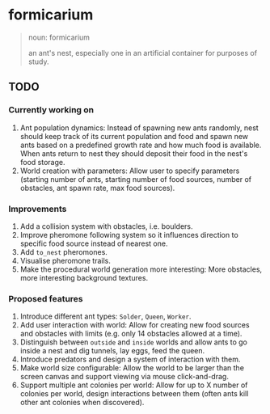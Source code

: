 # formicarium


> noun: formicarium
>
> an ant's nest, especially one in an artificial container for purposes of study.

## TODO

### Currently working on
1. Ant population dynamics: Instead of spawning new ants randomly, nest should keep track of its current population and food and spawn new ants based on a predefined growth rate and how much food is available. When ants return to nest they should deposit their food in the nest's food storage.
1. World creation with parameters: Allow user to specify parameters (starting number of ants, starting number of food sources, number of obstacles, ant spawn rate, max food sources).

### Improvements
1. Add a collision system with obstacles, i.e. boulders.
1. Improve pheromone following system so it influences direction to specific food source instead of nearest one.
1. Add `to_nest` pheromones.
1. Visualise pheromone trails.
1. Make the procedural world generation more interesting: More obstacles, more interesting background textures.

### Proposed features
1. Introduce different ant types: `Solder`, `Queen`, `Worker`.
1. Add user interaction with world: Allow for creating new food sources and obstacles with limits (e.g. only 14 obstacles allowed at a time).
1. Distinguish between `outside` and `inside` worlds and allow ants to go inside a nest and dig tunnels, lay eggs, feed the queen.
1. Introduce predators and design a system of interaction with them.
1. Make world size configurable: Allow the world to be larger than the screen canvas and support viewing via mouse click-and-drag.
1. Support multiple ant colonies per world: Allow for up to X number of colonies per world, design interactions between them (often ants kill other ant colonies when discovered).
